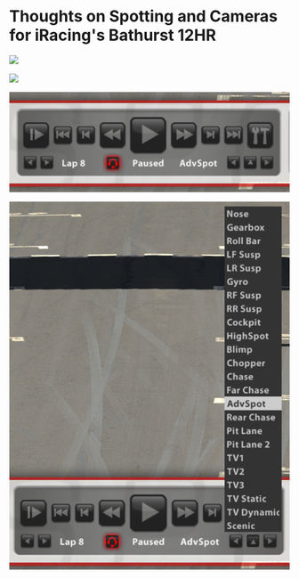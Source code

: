 # Thoughts on Spotting and Cameras for iRacing's Bathurst 12HR

![](img/motivating_example.png)

![](img/large_capture_test.png)

![](img/replay_controls.png)

![](img/available_cams.png)
